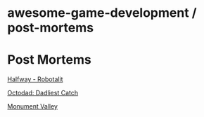 # awesome-game-development / post-mortems

# Post Mortems

[Halfway - Robotalit](http://robotality.com/blog/one-year-of-halfway/)

[Octodad: Dadliest Catch](http://imgur.com/1YYPJiI)

[Monument Valley](https://static1.squarespace.com/static/527b69fbe4b0febeee4fc9f7/t/54b80483e4b0f32f8253d06c/1421345934518/?format=1000w)
